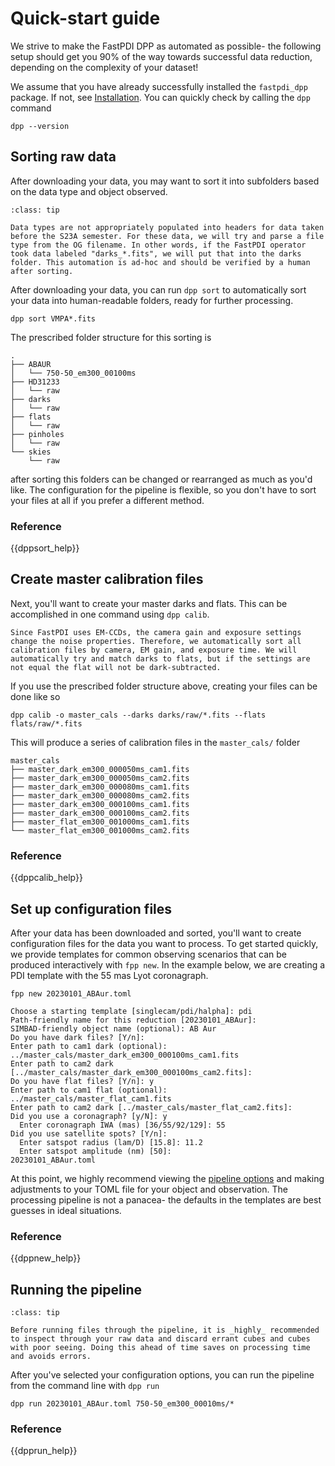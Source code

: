 # Quick-start guide

We strive to make the FastPDI DPP as automated as possible- the following setup should get you 90% of the way towards successful data reduction, depending on the complexity of your dataset!

We assume that you have already successfully installed the `fastpdi_dpp` package. If not, see [Installation](_). You can quickly check by calling the `dpp` command

```
dpp --version
```

## Sorting raw data

After downloading your data, you may want to sort it into subfolders based on the data type and object observed.

```{admonition} Pre-S23A Data types
:class: tip

Data types are not appropriately populated into headers for data taken before the S23A semester. For these data, we will try and parse a file type from the OG filename. In other words, if the FastPDI operator took data labeled "darks_*.fits", we will put that into the darks folder. This automation is ad-hoc and should be verified by a human after sorting.
```

After downloading your data, you can run `dpp sort` to automatically sort your data into human-readable folders, ready for further processing.

```
dpp sort VMPA*.fits
```

The prescribed folder structure for this sorting is
```
.
├── ABAUR
│   └── 750-50_em300_00100ms
├── HD31233
│   └── raw
├── darks
│   └── raw
├── flats
│   └── raw
├── pinholes
│   └── raw
└── skies
    └── raw
```
after sorting this folders can be changed or rearranged as much as you'd like. The configuration for the pipeline is flexible, so you don't have to sort your files at all if you prefer a different method.

### Reference

{{dppsort_help}}

## Create master calibration files

Next, you'll want to create your master darks and flats. This can be accomplished in one command using `dpp calib`.

```{admonition} Matching calibration settings
Since FastPDI uses EM-CCDs, the camera gain and exposure settings change the noise properties. Therefore, we automatically sort all calibration files by camera, EM gain, and exposure time. We will automatically try and match darks to flats, but if the settings are not equal the flat will not be dark-subtracted.
```

If you use the prescribed folder structure above, creating your files can be done like so
```
dpp calib -o master_cals --darks darks/raw/*.fits --flats flats/raw/*.fits
```

This will produce a series of calibration files in the `master_cals/` folder

```
master_cals
├── master_dark_em300_000050ms_cam1.fits
├── master_dark_em300_000050ms_cam2.fits
├── master_dark_em300_000080ms_cam1.fits
├── master_dark_em300_000080ms_cam2.fits
├── master_dark_em300_000100ms_cam1.fits
├── master_dark_em300_000100ms_cam2.fits
├── master_flat_em300_001000ms_cam1.fits
└── master_flat_em300_001000ms_cam2.fits
```

### Reference


{{dppcalib_help}}

## Set up configuration files

After your data has been downloaded and sorted, you'll want to create configuration files for the data you want to process. To get started quickly, we provide templates for common observing scenarios that can be produced interactively with `fpp new`. In the example below, we are creating a PDI template with the 55 mas Lyot coronagraph.

```
fpp new 20230101_ABAur.toml
```
```
Choose a starting template [singlecam/pdi/halpha]: pdi
Path-friendly name for this reduction [20230101_ABAur]: 
SIMBAD-friendly object name (optional): AB Aur
Do you have dark files? [Y/n]: 
Enter path to cam1 dark (optional): ../master_cals/master_dark_em300_000100ms_cam1.fits
Enter path to cam2 dark [../master_cals/master_dark_em300_000100ms_cam2.fits]: 
Do you have flat files? [Y/n]: y
Enter path to cam1 flat (optional): ../master_cals/master_flat_cam1.fits
Enter path to cam2 dark [../master_cals/master_flat_cam2.fits]: 
Did you use a coronagraph? [y/N]: y
  Enter coronagraph IWA (mas) [36/55/92/129]: 55
Did you use satellite spots? [Y/n]: 
  Enter satspot radius (lam/D) [15.8]: 11.2
  Enter satspot amplitude (nm) [50]: 
20230101_ABAur.toml
```

At this point, we highly recommend viewing the [pipeline options]() and making adjustments to your TOML file for your object and observation. The processing pipeline is not a panacea- the defaults in the templates are best guesses in ideal situations.

### Reference


{{dppnew_help}}

## Running the pipeline

```{admonition} Clean up files
:class: tip

Before running files through the pipeline, it is _highly_ recommended to inspect through your raw data and discard errant cubes and cubes with poor seeing. Doing this ahead of time saves on processing time and avoids errors.
```

After you've selected your configuration options, you can run the pipeline from the command line with `dpp run`

```
dpp run 20230101_ABAur.toml 750-50_em300_00010ms/*
```

### Reference

{{dpprun_help}}

